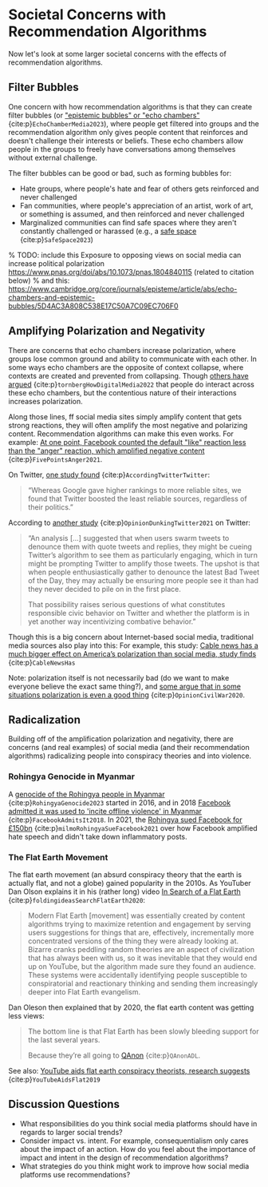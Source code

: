 # Societal Concerns with Recommendation Algorithms
Now let's look at some larger societal concerns with the effects of recommendation algorithms.

## Filter Bubbles

One concern with how recommendation algorithms is that they can create filter bubbles (or ["epistemic bubbles" or "echo chambers"](https://en.wikipedia.org/wiki/Echo_chamber_(media)#Echo_chambers_vs_epistemic_bubbles) {cite:p}`EchoChamberMedia2023`), where people get filtered into groups and the recommendation algorithm only gives people content that reinforces and doesn't challenge their interests or beliefs. These echo chambers allow people in the groups to freely have conversations among themselves without external challenge.

The filter bubbles can be good or bad, such as forming bubbles for:
- Hate groups, where people's hate and fear of others gets reinforced and never challenged
- Fan communities, where people's appreciation of an artist, work of art, or something is assumed, and then reinforced and never challenged
- Marginalized communities can find safe spaces where they aren't constantly challenged or harassed (e.g., a [safe space](https://en.wikipedia.org/wiki/Safe_space) {cite:p}`SafeSpace2023`)


% TODO: include this Exposure to opposing views on social media can increase political polarization https://www.pnas.org/doi/abs/10.1073/pnas.1804840115 (related to citation below)
% and this: https://www.cambridge.org/core/journals/episteme/article/abs/echo-chambers-and-epistemic-bubbles/5D4AC3A808C538E17C50A7C09EC706F0


## Amplifying Polarization and Negativity

There are concerns that echo chambers increase polarization, where groups lose common ground and ability to communicate with each other. In some ways echo chambers are the opposite of context collapse, where contexts are created and prevented from collapsing. Though [others have argued](https://www.pnas.org/doi/10.1073/pnas.2207159119) {cite:p}`tornbergHowDigitalMedia2022` that people do interact across these echo chambers, but the contentious nature of their interactions increases polarization.

Along those lines, ff social media sites simply amplify content that gets strong reactions, they will often amplify the most negative and polarizing content. Recommendation algorithms can make this even works. For example: [At one point, Facebook counted the default "like" reaction less than the "anger" reaction, which amplified negative content](https://www.washingtonpost.com/technology/2021/10/26/facebook-angry-emoji-algorithm/) {cite:p}`FivePointsAnger2021`.

On Twitter, [one study found](https://www.economist.com/graphic-detail/2021/11/13/according-to-twitter-twitters-algorithm-favours-conservatives) {cite:p}`AccordingTwitterTwitter`:
>  “Whereas Google gave higher rankings to more reliable sites, we found that Twitter boosted the least reliable sources, regardless of their politics.”

According to [another study](https://www.msnbc.com/opinion/twitter-s-algorithm-might-amplify-ratioed-conservatives-time-rethink-dunking-n1283364) {cite:p}`OpinionDunkingTwitter2021` on Twitter:
> “An analysis [...] suggested that when users swarm tweets to denounce them with quote tweets and replies, they might be cueing Twitter’s algorithm to see them as particularly engaging, which in turn might be prompting Twitter to amplify those tweets. The upshot is that when people enthusiastically gather to denounce the latest Bad Tweet of the Day, they may actually be ensuring more people see it than had they never decided to pile on in the first place.
>
> That possibility raises serious questions of what constitutes responsible civic behavior on Twitter and whether the platform is in yet another way incentivizing combative behavior.”

Though this is a big concern about Internet-based social media, traditional media sources also play into this: For example, this study: [Cable news has a much bigger effect on America’s polarization than social media, study finds](https://www.niemanlab.org/2022/08/cable-news-has-a-much-bigger-effect-on-americas-polarization-than-social-media-study-finds/) {cite:p}`CableNewsHas`

Note: polarization itself is not necessarily bad (do we want to make everyone believe the exact same thing?), and [some argue that in some situations polarization is even a good thing](https://www.nbcnews.com/think/opinion/trump-american-civil-war-lesson-democrats-value-partisanship-ncna1234374) {cite:p}`OpinionCivilWar2020`.

## Radicalization
Building off of the amplification polarization and negativity, there are concerns (and real examples) of social media (and their recommendation algorithms) radicalizing people into conspiracy theories and into violence.

### Rohingya Genocide in Myanmar

A [genocide of the Rohingya people in Myanmar](https://en.wikipedia.org/wiki/Rohingya_genocide) {cite:p}`RohingyaGenocide2023` started in 2016, and in 2018 [Facebook admitted it was used to 'incite offline violence' in Myanmar](https://www.bbc.com/news/world-asia-46105934) {cite:p}`FacebookAdmitsIt2018`. In 2021, the [Rohingya sued Facebook for £150bn](https://www.theguardian.com/technology/2021/dec/06/rohingya-sue-facebook-myanmar-genocide-us-uk-legal-action-social-media-violence) {cite:p}`milmoRohingyaSueFacebook2021` over how Facebook amplified hate speech and didn't take down inflammatory posts.


### The Flat Earth Movement

The flat earth movement (an absurd conspiracy theory that the earth is actually flat, and not a globe) gained popularity in the 2010s. As YouTuber Dan Olson explains it in his (rather long) video [In Search of a Flat Earth](https://youtu.be/JTfhYyTuT44) {cite:p}`foldingideasSearchFlatEarth2020`:
> Modern Flat Earth [movement] was essentially created by content algorithms trying to maximize retention and engagement by serving users suggestions for things that are, effectively, incrementally more concentrated versions of the thing they were already looking at. Bizarre cranks peddling random theories are an aspect of civilization that has always been with us, so it was inevitable that they would end up on YouTube, but the algorithm made sure they found an audience. These systems were accidentally identifying people susceptible to conspiratorial and reactionary thinking and sending them increasingly deeper into Flat Earth evangelism.

Dan Oleson then explained that by 2020, the flat earth content was getting less views:
> The bottom line is that Flat Earth has been slowly bleeding support for the last several years.
>
> Because they’re all going to [QAnon](https://www.adl.org/resources/backgrounder/qanon) {cite:p}`QAnonADL`.


See also: [YouTube aids flat earth conspiracy theorists, research suggests](https://www.bbc.com/news/technology-47279253) {cite:p}`YouTubeAidsFlat2019`

## Discussion Questions
- What responsibilities do you think social media platforms should have in regards to larger social trends?
- Consider impact vs. intent. For example, consequentialism only cares about the impact of an action. How do you feel about the importance of impact and intent in the design of recommendation algorithms?
- What strategies do you think might work to improve how social media platforms use recommendations?
